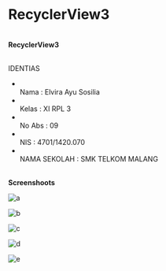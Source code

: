 # RecyclerView3

 <br> <b> RecyclerView3 </b> 
 
 <br>IDENTIAS 
 + <br> Nama : Elvira Ayu Sosilia
 + <br> Kelas : XI RPL 3
 + <br> No Abs : 09
 + <br> NIS : 4701/1420.070
 + <br> NAMA SEKOLAH : SMK TELKOM MALANG
 
<br> <b> Screenshoots </b>

![a](https://cloud.githubusercontent.com/assets/22167465/21630998/00f978dc-d269-11e6-903e-7eb8bf98192a.png)

![b](https://cloud.githubusercontent.com/assets/22167465/21630999/0358dd8e-d269-11e6-9631-20ed94b64645.png)

![c](https://cloud.githubusercontent.com/assets/22167465/21631001/0e4f6172-d269-11e6-8c28-31515755bb1c.png)

![d](https://cloud.githubusercontent.com/assets/22167465/21631005/13150694-d269-11e6-89fc-5034ac4e5847.png)

![e](https://cloud.githubusercontent.com/assets/22167465/21631006/15522374-d269-11e6-9a72-491b5b54de9a.png)
